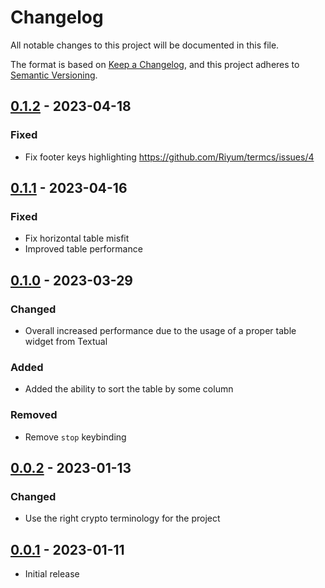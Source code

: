 # Changelog

All notable changes to this project will be documented in this file.

The format is based on [Keep a Changelog](https://keepachangelog.com/en/1.0.0/),
and this project adheres to [Semantic Versioning](https://semver.org/spec/v2.0.0.html).

## [0.1.2] - 2023-04-18

### Fixed

- Fix footer keys highlighting https://github.com/Riyum/termcs/issues/4

## [0.1.1] - 2023-04-16

### Fixed

- Fix horizontal table misfit
- Improved table performance

## [0.1.0] - 2023-03-29

### Changed

- Overall increased performance due to the usage of a proper table widget from Textual

### Added

- Added the ability to sort the table by some column

### Removed

- Remove `stop` keybinding

## [0.0.2] - 2023-01-13

### Changed

- Use the right crypto terminology for the project

## [0.0.1] - 2023-01-11

- Initial release

[0.1.2]: https://github.com/Riyum/termcs/compare/v0.1.1...v0.1.2
[0.1.1]: https://github.com/Riyum/termcs/compare/v0.1.0...v0.1.1
[0.1.0]: https://github.com/Riyum/termcs/compare/v0.0.2...v0.1.0
[0.0.2]: https://github.com/Riyum/termcs/compare/v0.0.1...v0.0.2
[0.0.1]: https://github.com/Riyum/termcs/releases/tag/v0.0.1

